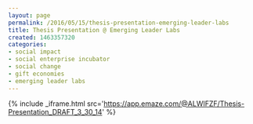 ```yaml
---
layout: page
permalink: /2016/05/15/thesis-presentation-emerging-leader-labs
title: Thesis Presentation @ Emerging Leader Labs
created: 1463357320
categories:
- social impact
- social enterprise incubator
- social change
- gift economies
- emerging leader labs
---
```


{% include _iframe.html src='https://app.emaze.com/@ALWIFZF/Thesis-Presentation_DRAFT_3_30_14' %}
